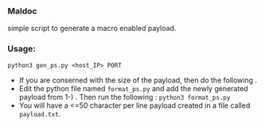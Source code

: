 ### Maldoc
simple script to generate a macro enabled payload.
### Usage:
`python3 gen_ps.py <host_IP> PORT`
- If you are conserned with the size of the payload, then do the following .
- Edit the python file named `format_ps.py` and add the newly generated payload from 1-) . Then run the following :
`python3 format_ps.py`
- You will have a <=50 character per line payload created in a file called `payload.txt`.

